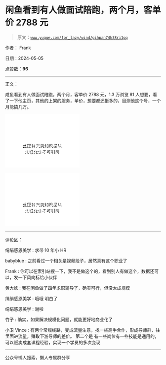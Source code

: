 # 闲鱼看到有人做面试陪跑，两个月，客单价 2788 元

> 原文：[`www.yuque.com/for_lazy/wind/gihpan74k38ri1gq`](https://www.yuque.com/for_lazy/wind/gihpan74k38ri1gq)

作者： Frank

日期：2024-05-05

点赞数：**96**

* * *

正文：

咸鱼看到有人做面试陪跑，两个月，客单价 2788 元，1.3 万浏览 81 人想要，看了一下他主页，其他的上架的服务，单价，想要都还挺多的，目测他这个号，一个月能搞几万。

![](img/a5472d9cbc19e771ab069eb23a70c1a2.png)

![](img/f4aa8de996b7a93a29e25be043b53400.png)

* * *

评论区：

绢绢感恩美学 : 求带 10 年小 HR

babyblue : 之前看过一个相关是视频段子，居然真有这个职业了

Frank : 你可以在索引站搜一下，我不是做这个的，看到别人有做这个，数据还可以，发一下风向标给小伙伴

黄大妖 : 我在闲鱼做了四年求职辅导了，确实可行，但没太成规模

绢绢感恩美学 : 哦哦 明白了

绢绢感恩美学 : 谢啦

竹子 : 确实，如果解决规模化问题，就能更好地商业化了

小卫 Vince : 有两个常规线路，变成流量生意，找一些高手合作，形成导师群，往里面进流量，赚取下游导师的差价。 第二个是
有一些岗位有一些技能是通用的，可以贩卖成套课程经验，实现一个学员的多次变现

* * *

公众号懒人搜索，懒人专属群分享